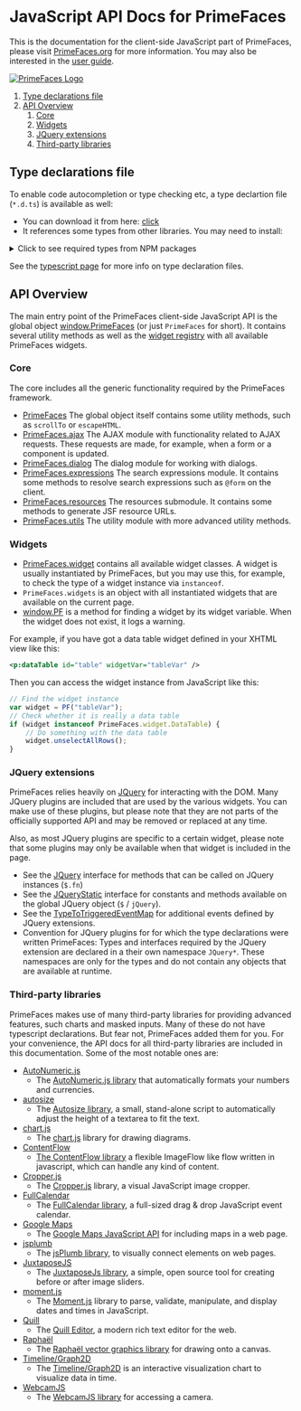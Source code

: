 # JavaScript API Docs for PrimeFaces

This is the documentation for the client-side JavaScript part of PrimeFaces, please visit [PrimeFaces.org](https://www.primefaces.org) for more information. You may also 
be interested in the [user guide](https://primefaces.github.io/primefaces/).

[![PrimeFaces Logo](https://www.primefaces.org/wp-content/uploads/2016/10/prime_logo_new.png)](https://www.primefaces.org/showcase)

1. [Type declarations file](#type-declarations-file)
1. [API Overview](#api-overview)
    1. [Core](#core)
    1. [Widgets](#widgets)
    1. [JQuery extensions](#jquery-extensions)
    1. [Third-party libraries](#third-party-libraries)

## Type declarations file

To enable code autocompletion or type checking etc, a type declartion file (`*.d.ts`) is available as well:

* You can download it from here: [click](../PrimeFaces.d.ts)
* It references some types from other libraries. You may need to install:

<details>
<summary>Click to see required types from NPM packages </summary>

```sh
npm install --save-dev @types/jquery
npm install --save-dev @types/jqueryui
npm install --save-dev @types/chart.js
npm install --save-dev @types/googlemaps
npm install --save-dev @types/jquery.fileupload
npm install --save-dev @types/moment-timezone
npm install --save-dev @types/quill
npm install --save-dev @fullcalendar/core
npm install --save-dev @fullcalendar/daygrid
npm install --save-dev @fullcalendar/interaction
npm install --save-dev @fullcalendar/list
npm install --save-dev @fullcalendar/moment
npm install --save-dev @fullcalendar/timegrid
npm install --save-dev autonumeric
npm install --save-dev cropperjs
npm install --save-dev moment
npm install --save-dev vis-data
npm install --save-dev vis-timeline
```

</details>

See the [typescript page](https://www.typescriptlang.org/docs/handbook/declaration-files/introduction.html) for more
info on type declaration files.

## API Overview

The main entry point of the PrimeFaces client-side JavaScript API is the global object
[window.PrimeFaces]((./modules/primefaces.html)) (or just `PrimeFaces` for short). It contains several utility methods
as well as the [widget registry]((./modules/primefaces.widget.html)) with all available PrimeFaces widgets.

### Core

The core includes all the generic functionality required by the PrimeFaces framework.

* [PrimeFaces](./modules/primefaces.html) The global object itself contains some utility methods, such as `scrollTo` or
`escapeHTML`.
* [PrimeFaces.ajax](./modules/primefaces.ajax.html) The AJAX module with functionality related to AJAX requests. These
requests are made, for example, when a form or a component is updated.
* [PrimeFaces.dialog](./modules/primefaces.dialog.html) The dialog module for working with dialogs.
* [PrimeFaces.expressions](./modules/primefaces.expressions.html) The search expressions module. It contains some
methods to resolve search expressions such as `@form` on the client.
* [PrimeFaces.resources](./modules/primefaces.resources.html) The resources submodule. It contains some methods to
generate JSF resource URLs.
* [PrimeFaces.utils](./modules/primefaces.utils.html) The utility module with more advanced utility methods.

### Widgets

* [PrimeFaces.widget](./modules/primefaces.widget.html) contains all available widget classes. A widget is usually
instantiated by PrimeFaces, but you may use this, for example, to check the type of a widget instance via `instanceof`.
* `PrimeFaces.widgets` is an object with all instantiated widgets that are available on the current page.
* [window.PF](./globals.html#pf) is a method for finding a widget by its widget variable. When the widget does not
exist, it logs a warning.

For example, if you have got a data table widget defined in your XHTML view like this:

```xml
<p:dataTable id="table" widgetVar="tableVar" />
```

Then you can access the widget instance from JavaScript like this:

```javascript
// Find the widget instance
var widget = PF("tableVar");
// Check whether it is really a data table
if (widget instanceof PrimeFaces.widget.DataTable) {
    // Do something with the data table
    widget.unselectAllRows();
}
```

### JQuery extensions

PrimeFaces relies heavily on [JQuery](https://jquery.com/) for interacting with the DOM. Many JQuery plugins are
included that are used by the various widgets. You can make use of these plugins, but please note that they are not
parts of the officially supported API and may be removed or replaced at any time.

Also, as most JQuery plugins are specific to a certain widget, please note that some plugins may only be available when
that widget is included in the page.

* See the [JQuery](./modules/jquery.html) interface for methods that can be called on JQuery instances (`$.fn`)
* See the [JQueryStatic](./interfaces/jquerystatic.html) interface for constants and methods available on the global
  JQuery object (`$` / `jQuery`).
* See the [TypeToTriggeredEventMap](./interfaces/jquery.typetotriggeredeventmap.html) for additional events defined
  by JQuery extensions. 
* Convention for JQuery plugins for for which the type declarations were written PrimeFaces: Types and interfaces
  required by the JQuery extension are declared in a their own namespace `JQuery*`. These namespaces are only for the
  types and do not contain any objects that are available at runtime. 

### Third-party libraries

PrimeFaces makes use of many third-party libraries for providing advanced features, such charts and masked inputs. Many
of these do not have typescript declarations. But fear not, PrimeFaces added them for you. For your convenience, the
API docs for all third-party libraries are included in this documentation. Some of the most notable ones are:

* [AutoNumeric.js](./classes/autonumeric.html)
    * The [AutoNumeric.js library](http://autonumeric.org/) that automatically formats your numbers and currencies.
* [autosize](./modules/autosize.html)
    * The [Autosize library](https://github.com/jackmoore/autosize), a small, stand-alone script to automatically adjust
      the height of a textarea to fit the text. 
* [chart.js](./classes/chart.html)
    * The [chart.js](https://www.chartjs.org/) library for drawing diagrams.
* [ContentFlow](./classes/contentflow.html)
    * [The ContentFlow library](https://web.archive.org/web/20120108070056/http://www.jacksasylum.eu/ContentFlow/index.php)
      a flexible ImageFlow like flow written in javascript, which can handle any kind of content.
* [Cropper.js](./classes/cropper.html)
    * The [Cropper.js](https://fengyuanchen.github.io/cropperjs/) library, a visual JavaScript image cropper.
* [FullCalendar](./modules/__fullcalendar_core_calendar_.html)
    * The [FullCalendar library](https://fullcalendar.io/), a full-sized drag & drop JavaScript event calendar.
* [Google Maps](./modules/google.maps.html)
    * The [Google Maps JavaScript API](https://developers.google.com/maps/documentation/javascript/tutorial) for
      including maps in a web page.
* [jsplumb](./modules/jsplumb.html)
    * The [jsPlumb library](https://github.com/jsplumb/jsplumb), to visually connect elements on web pages.
* [JuxtaposeJS](./modules/juxtapose.html)
    * The [JuxtaposeJs library](https://juxtapose.knightlab.com/), a simple, open source tool for creating before or
      after image sliders.
* [moment.js](./modules/moment.html)
    * The [Moment.js](https://momentjs.com/) library to parse, validate, manipulate, and display dates and times in
      JavaScript.
* [Quill](./classes/quill.html)
    * The [Quill Editor](https://quilljs.com/), a modern rich text editor for the web.
* [Raphaël](./modules/raphael.html)
    * The [Raphaël vector graphics library](https://dmitrybaranovskiy.github.io/raphael/) for drawing onto a canvas.
* [Timeline/Graph2D](./classes/timeline.html)
    * The [Timeline/Graph2D](https://github.com/visjs/vis-timeline) is an interactive visualization chart to visualize
    data in time.
* [WebcamJS](./modules/webcam.html)
    * The [WebcamJS library](https://github.com/jhuckaby/webcamjs) for accessing a camera.
